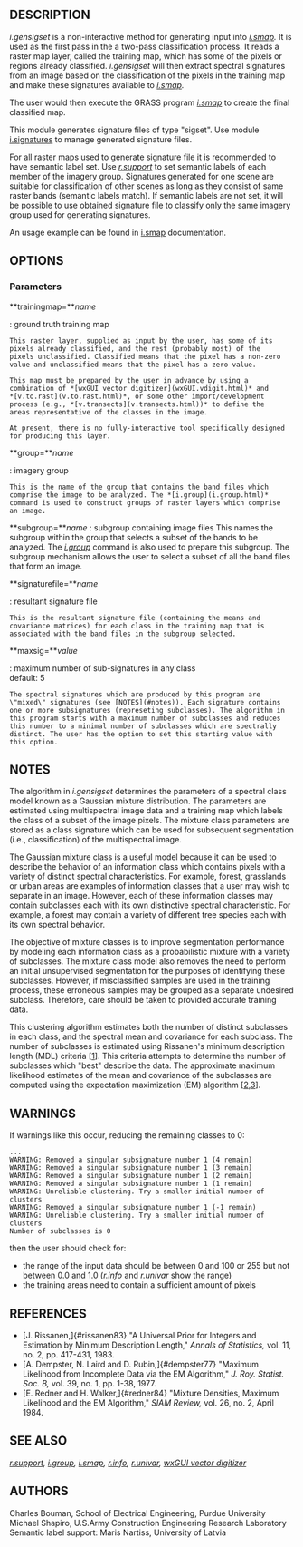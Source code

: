 ## DESCRIPTION

*i.gensigset* is a non-interactive method for generating input into
*[i.smap](i.smap.html).* It is used as the first pass in the a two-pass
classification process. It reads a raster map layer, called the training
map, which has some of the pixels or regions already classified.
*i.gensigset* will then extract spectral signatures from an image based
on the classification of the pixels in the training map and make these
signatures available to *[i.smap](i.smap.html).*

The user would then execute the GRASS program *[i.smap](i.smap.html)* to
create the final classified map.

This module generates signature files of type \"sigset\". Use module
[i.signatures](i.signatures.html) to manage generated signature files.

For all raster maps used to generate signature file it is recommended to
have semantic label set. Use *[r.support](r.support.html)* to set
semantic labels of each member of the imagery group. Signatures
generated for one scene are suitable for classification of other scenes
as long as they consist of same raster bands (semantic labels match). If
semantic labels are not set, it will be possible to use obtained
signature file to classify only the same imagery group used for
generating signatures.

An usage example can be found in [i.smap](i.smap.html) documentation.

## OPTIONS

### Parameters

**trainingmap=***name*

:   ground truth training map

    This raster layer, supplied as input by the user, has some of its
    pixels already classified, and the rest (probably most) of the
    pixels unclassified. Classified means that the pixel has a non-zero
    value and unclassified means that the pixel has a zero value.

    This map must be prepared by the user in advance by using a
    combination of *[wxGUI vector digitizer](wxGUI.vdigit.html)* and
    *[v.to.rast](v.to.rast.html)*, or some other import/development
    process (e.g., *[v.transects](v.transects.html))* to define the
    areas representative of the classes in the image.

    At present, there is no fully-interactive tool specifically designed
    for producing this layer.

**group=***name*

:   imagery group

    This is the name of the group that contains the band files which
    comprise the image to be analyzed. The *[i.group](i.group.html)*
    command is used to construct groups of raster layers which comprise
    an image.

**subgroup=***name*
:   subgroup containing image files
    This names the subgroup within the group that selects a subset of
    the bands to be analyzed. The *[i.group](i.group.html)* command is
    also used to prepare this subgroup. The subgroup mechanism allows
    the user to select a subset of all the band files that form an
    image.

**signaturefile=***name*

:   resultant signature file

    This is the resultant signature file (containing the means and
    covariance matrices) for each class in the training map that is
    associated with the band files in the subgroup selected.

**maxsig=***value*

:   maximum number of sub-signatures in any class\
    default: 5

    The spectral signatures which are produced by this program are
    \"mixed\" signatures (see [NOTES](#notes)). Each signature contains
    one or more subsignatures (represeting subclasses). The algorithm in
    this program starts with a maximum number of subclasses and reduces
    this number to a minimal number of subclasses which are spectrally
    distinct. The user has the option to set this starting value with
    this option.

## NOTES

The algorithm in *i.gensigset* determines the parameters of a spectral
class model known as a Gaussian mixture distribution. The parameters are
estimated using multispectral image data and a training map which labels
the class of a subset of the image pixels. The mixture class parameters
are stored as a class signature which can be used for subsequent
segmentation (i.e., classification) of the multispectral image.

The Gaussian mixture class is a useful model because it can be used to
describe the behavior of an information class which contains pixels with
a variety of distinct spectral characteristics. For example, forest,
grasslands or urban areas are examples of information classes that a
user may wish to separate in an image. However, each of these
information classes may contain subclasses each with its own distinctive
spectral characteristic. For example, a forest may contain a variety of
different tree species each with its own spectral behavior.

The objective of mixture classes is to improve segmentation performance
by modeling each information class as a probabilistic mixture with a
variety of subclasses. The mixture class model also removes the need to
perform an initial unsupervised segmentation for the purposes of
identifying these subclasses. However, if misclassified samples are used
in the training process, these erroneous samples may be grouped as a
separate undesired subclass. Therefore, care should be taken to provided
accurate training data.

This clustering algorithm estimates both the number of distinct
subclasses in each class, and the spectral mean and covariance for each
subclass. The number of subclasses is estimated using Rissanen\'s
minimum description length (MDL) criteria \[[1](#rissanen83)\]. This
criteria attempts to determine the number of subclasses which \"best\"
describe the data. The approximate maximum likelihood estimates of the
mean and covariance of the subclasses are computed using the expectation
maximization (EM) algorithm \[[2](#dempster77),[3](#redner84)\].

## WARNINGS

If warnings like this occur, reducing the remaining classes to 0:

```
...
WARNING: Removed a singular subsignature number 1 (4 remain)
WARNING: Removed a singular subsignature number 1 (3 remain)
WARNING: Removed a singular subsignature number 1 (2 remain)
WARNING: Removed a singular subsignature number 1 (1 remain)
WARNING: Unreliable clustering. Try a smaller initial number of clusters
WARNING: Removed a singular subsignature number 1 (-1 remain)
WARNING: Unreliable clustering. Try a smaller initial number of clusters
Number of subclasses is 0
```

then the user should check for:

-   the range of the input data should be between 0 and 100 or 255 but
    not between 0.0 and 1.0 (*r.info* and *r.univar* show the range)
-   the training areas need to contain a sufficient amount of pixels

## REFERENCES

-   [J. Rissanen,]{#rissanen83} \"A Universal Prior for Integers and
    Estimation by Minimum Description Length,\" *Annals of Statistics,*
    vol. 11, no. 2, pp. 417-431, 1983.
-   [A. Dempster, N. Laird and D. Rubin,]{#dempster77} \"Maximum
    Likelihood from Incomplete Data via the EM Algorithm,\" *J. Roy.
    Statist. Soc. B,* vol. 39, no. 1, pp. 1-38, 1977.
-   [E. Redner and H. Walker,]{#redner84} \"Mixture Densities, Maximum
    Likelihood and the EM Algorithm,\" *SIAM Review,* vol. 26, no. 2,
    April 1984.

## SEE ALSO

*[r.support](r.support), [i.group](i.group.html), [i.smap](i.smap.html),
[r.info](r.info.html), [r.univar](r.univar.html), [wxGUI vector
digitizer](wxGUI.vdigit.html)*

## AUTHORS

Charles Bouman, School of Electrical Engineering, Purdue University\
Michael Shapiro, U.S.Army Construction Engineering Research Laboratory\
Semantic label support: Maris Nartiss, University of Latvia
